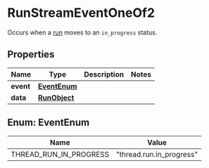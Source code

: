 

# RunStreamEventOneOf2

Occurs when a [run](/docs/api-reference/runs/object) moves to an `in_progress` status.

## Properties

| Name | Type | Description | Notes |
|------------ | ------------- | ------------- | -------------|
|**event** | [**EventEnum**](#EventEnum) |  |  |
|**data** | [**RunObject**](RunObject.md) |  |  |



## Enum: EventEnum

| Name | Value |
|---- | -----|
| THREAD_RUN_IN_PROGRESS | &quot;thread.run.in_progress&quot; |



